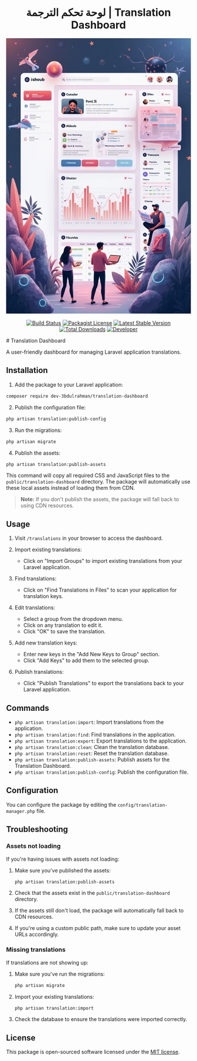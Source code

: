 <h1 align="center">لوحة تحكم الترجمة | Translation Dashboard</h1>

<p align="center">
  <img src="public/assets/package-bg.webp" alt="Translation Dashboard">
</p>

<p align="center">
  <a href="https://travis-ci.org/dev-3bdulrahman/translation-dashboard"><img src="https://travis-ci.org/dev-3bdulrahman/translation-dashboard.svg?branch=master" alt="Build Status"></a>
  <a href="http://choosealicense.com/licenses/mit/"><img src="https://poser.pugx.org/dev-3bdulrahman/translation-dashboard/license.png" alt="Packagist License"></a>
  <a href="https://packagist.org/packages/dev-3bdulrahman/translation-dashboard"><img src="https://poser.pugx.org/dev-3bdulrahman/translation-dashboard/version.png" alt="Latest Stable Version"></a>
  <a href="https://packagist.org/packages/dev-3bdulrahman/translation-dashboard"><img src="https://poser.pugx.org/dev-3bdulrahman/translation-dashboard/d/total.png" alt="Total Downloads"></a>
  <a href="https://3bdulrahman.com"><img src="https://img.shields.io/badge/Developer-Abdulrahman-blue.svg" alt="Developer"></a>
</p># Translation Dashboard

A user-friendly dashboard for managing Laravel application translations.

## Installation

1. Add the package to your Laravel application:

```bash
composer require dev-3bdulrahman/translation-dashboard
```

2. Publish the configuration file:

```bash
php artisan translation:publish-config
```

3. Run the migrations:

```bash
php artisan migrate
```

4. Publish the assets:

```bash
php artisan translation:publish-assets
```

This command will copy all required CSS and JavaScript files to the `public/translation-dashboard` directory. The package will automatically use these local assets instead of loading them from CDN.

> **Note:** If you don't publish the assets, the package will fall back to using CDN resources.

## Usage

1. Visit `/translations` in your browser to access the dashboard.

2. Import existing translations:
   - Click on "Import Groups" to import existing translations from your Laravel application.

3. Find translations:
   - Click on "Find Translations in Files" to scan your application for translation keys.

4. Edit translations:
   - Select a group from the dropdown menu.
   - Click on any translation to edit it.
   - Click "OK" to save the translation.

5. Add new translation keys:
   - Enter new keys in the "Add New Keys to Group" section.
   - Click "Add Keys" to add them to the selected group.

6. Publish translations:
   - Click "Publish Translations" to export the translations back to your Laravel application.

## Commands

- `php artisan translation:import`: Import translations from the application.
- `php artisan translation:find`: Find translations in the application.
- `php artisan translation:export`: Export translations to the application.
- `php artisan translation:clean`: Clean the translation database.
- `php artisan translation:reset`: Reset the translation database.
- `php artisan translation:publish-assets`: Publish assets for the Translation Dashboard.
- `php artisan translation:publish-config`: Publish the configuration file.

## Configuration

You can configure the package by editing the `config/translation-manager.php` file.

## Troubleshooting

### Assets not loading

If you're having issues with assets not loading:

1. Make sure you've published the assets:
   ```bash
   php artisan translation:publish-assets
   ```

2. Check that the assets exist in the `public/translation-dashboard` directory.

3. If the assets still don't load, the package will automatically fall back to CDN resources.

4. If you're using a custom public path, make sure to update your asset URLs accordingly.

### Missing translations

If translations are not showing up:

1. Make sure you've run the migrations:
   ```bash
   php artisan migrate
   ```

2. Import your existing translations:
   ```bash
   php artisan translation:import
   ```

3. Check the database to ensure the translations were imported correctly.

## License

This package is open-sourced software licensed under the [MIT license](https://opensource.org/licenses/MIT).
